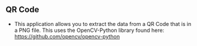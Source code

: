 [comment]: # 'File: README.md'
[comment]: #
[comment]: # 'Copyright (c) Splunk, 2023'
[comment]: #
[comment]: # 'Licensed under the Apache License, Version 2.0 (the "License");'
[comment]: # 'you may not use this file except in compliance with the License.'
[comment]: # 'You may obtain a copy of the License at'
[comment]: #
[comment]: #     'http://www.apache.org/licenses/LICENSE-2.0'
[comment]: #
[comment]: # 'Unless required by applicable law or agreed to in writing, software distributed under'
[comment]: # 'the License is distributed on an "AS IS" BASIS, WITHOUT WARRANTIES OR CONDITIONS OF ANY KIND,'
[comment]: # 'either express or implied. See the License for the specific language governing permissions'
[comment]: # 'and limitations under the License.'
[comment]: # ''

## QR Code

- This application allows you to extract the data from a QR Code that is in a PNG file. This uses the OpenCV-Python library found here: https://github.com/opencv/opencv-python